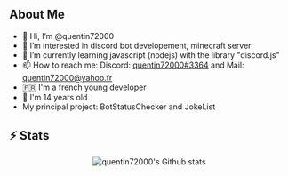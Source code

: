 ## About Me
- 👋 Hi, I’m @quentin72000
- 👀 I’m interested in discord bot developement, minecraft server
- 🌱 I’m currently learning javascript (nodejs) with the library "discord.js"
- 📫 How to reach me: Discord: [quentin72000#3364](https://discord.com/users/611938209366016000) and Mail: [quentin72000@yahoo.fr](mailto:quentin72000@yahoo.fr)
- 🇫🇷 I'm a french young developer
- 🎂 I'm 14 years old
- My principal project: BotStatusChecker and JokeList

## ⚡ Stats
<p align="center">

  <img src="https://github-readme-stats.vercel.app/api?username=quentin72000&theme=tokyonight&show_icons=true&include_all_commits=true" alt="quentin72000's Github stats">
</p>
